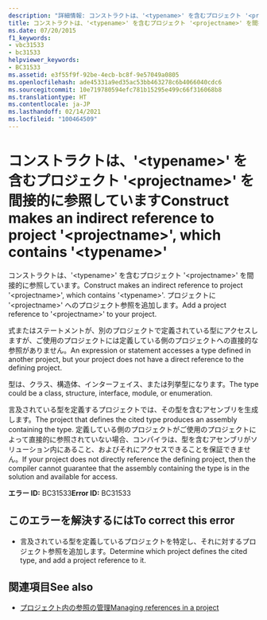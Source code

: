 ```yaml
---
description: "詳細情報: コンストラクトは、'<typename>' を含むプロジェクト '<projectname>' を間接的に参照しています"
title: コンストラクトは、'<typename>' を含むプロジェクト '<projectname>' を間接的に参照しています
ms.date: 07/20/2015
f1_keywords:
- vbc31533
- bc31533
helpviewer_keywords:
- BC31533
ms.assetid: e3f55f9f-92be-4ecb-bc8f-9e57049a0805
ms.openlocfilehash: ade45331a9ed35ac53bb463278c6b4066040cdc6
ms.sourcegitcommit: 10e719780594efc781b15295e499c66f316068b8
ms.translationtype: HT
ms.contentlocale: ja-JP
ms.lasthandoff: 02/14/2021
ms.locfileid: "100464509"
---
```

# <a name="construct-makes-an-indirect-reference-to-project-projectname-which-contains-typename"></a><span data-ttu-id="25c82-103">コンストラクトは、'\<typename>' を含むプロジェクト '\<projectname>' を間接的に参照しています</span><span class="sxs-lookup"><span data-stu-id="25c82-103">Construct makes an indirect reference to project '\<projectname>', which contains '\<typename>'</span></span>

<span data-ttu-id="25c82-104">コンストラクトは、'\<typename>' を含むプロジェクト '\<projectname>' を間接的に参照しています。</span><span class="sxs-lookup"><span data-stu-id="25c82-104">Construct makes an indirect reference to project '\<projectname>', which contains '\<typename>'.</span></span> <span data-ttu-id="25c82-105">プロジェクトに '\<projectname>' へのプロジェクト参照を追加します。</span><span class="sxs-lookup"><span data-stu-id="25c82-105">Add a project reference to '\<projectname>' to your project.</span></span>  
  
 <span data-ttu-id="25c82-106">式またはステートメントが、別のプロジェクトで定義されている型にアクセスしますが、ご使用のプロジェクトには定義している側のプロジェクトへの直接的な参照がありません。</span><span class="sxs-lookup"><span data-stu-id="25c82-106">An expression or statement accesses a type defined in another project, but your project does not have a direct reference to the defining project.</span></span>  
  
 <span data-ttu-id="25c82-107">型は、クラス、構造体、インターフェイス、または列挙型になります。</span><span class="sxs-lookup"><span data-stu-id="25c82-107">The type could be a class, structure, interface, module, or enumeration.</span></span>  
  
 <span data-ttu-id="25c82-108">言及されている型を定義するプロジェクトでは、その型を含むアセンブリを生成します。</span><span class="sxs-lookup"><span data-stu-id="25c82-108">The project that defines the cited type produces an assembly containing the type.</span></span> <span data-ttu-id="25c82-109">定義している側のプロジェクトがご使用のプロジェクトによって直接的に参照されていない場合、コンパイラは、型を含むアセンブリがソリューション内にあること、およびそれにアクセスできることを保証できません。</span><span class="sxs-lookup"><span data-stu-id="25c82-109">If your project does not directly reference the defining project, then the compiler cannot guarantee that the assembly containing the type is in the solution and available for access.</span></span>  
  
 <span data-ttu-id="25c82-110">**エラー ID:** BC31533</span><span class="sxs-lookup"><span data-stu-id="25c82-110">**Error ID:** BC31533</span></span>  
  
## <a name="to-correct-this-error"></a><span data-ttu-id="25c82-111">このエラーを解決するには</span><span class="sxs-lookup"><span data-stu-id="25c82-111">To correct this error</span></span>  
  
- <span data-ttu-id="25c82-112">言及されている型を定義しているプロジェクトを特定し、それに対するプロジェクト参照を追加します。</span><span class="sxs-lookup"><span data-stu-id="25c82-112">Determine which project defines the cited type, and add a project reference to it.</span></span>  
  
## <a name="see-also"></a><span data-ttu-id="25c82-113">関連項目</span><span class="sxs-lookup"><span data-stu-id="25c82-113">See also</span></span>

- [<span data-ttu-id="25c82-114">プロジェクト内の参照の管理</span><span class="sxs-lookup"><span data-stu-id="25c82-114">Managing references in a project</span></span>](/visualstudio/ide/managing-references-in-a-project)
